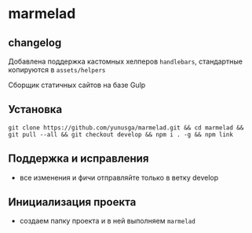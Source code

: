 # marmelad

## changelog
Добавлена поддержка кастомных хелперов ```handlebars```, стандартные копируются в ```assets/helpers```

Сборщик статичных сайтов на базе  Gulp

## Установка
```git clone https://github.com/yunusga/marmelad.git && cd marmelad && git pull --all && git checkout develop && npm i . -g && npm link```

## Поддержка и исправления
- все изменения и фичи отправляйте только в ветку develop

## Инициализация проекта
- создаем папку проекта и в ней выполняем ```marmelad```
